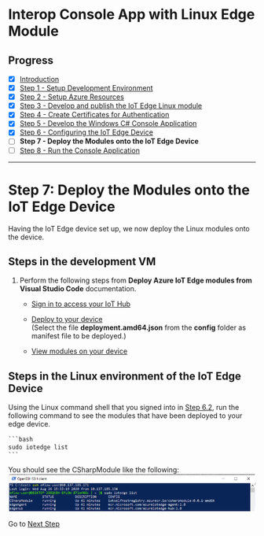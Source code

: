 # Interop Console App with Linux Edge Module
## Progress

- [x] [Introduction](../README.md)   
- [x] [Step 1 - Setup Development Environment](./Setup%20DevVM.MD)   
- [x] [Step 2 - Setup Azure Resources](./Setup%20Azure%20Resources.MD)  
- [x] [Step 3 - Develop and publish the IoT Edge Linux module](./Develop%20and%20publish%20the%20IoT%20edge%20Linux%20module.MD)  
- [x] [Step 4 - Create Certificates for Authentication](./Create%20Certificates%20for%20Authentication.MD)  
- [x] [Step 5 - Develop the Windows C# Console Application](./Develop%20the%20Windows%20C%23%20Console%20Application.MD)  
- [x] [Step 6 - Configuring the IoT Edge Device](./Configuring%20the%20IoT%20Edge%20Device.MD)  
- [ ] **Step 7 - Deploy the Modules onto the IoT Edge Device**  
- [ ] [Step 8 - Run the Console Application](./Run%20the%20Console%20Application.MD)  
---

# Step 7: Deploy the Modules onto the IoT Edge Device
Having the IoT Edge device set up, we now deploy the Linux modules onto the device.

## Steps in the development VM

1. Perform the following steps from **Deploy Azure IoT Edge modules from Visual Studio Code** documentation.
    * [Sign in to access your IoT Hub](https://docs.microsoft.com/azure/iot-edge/how-to-deploy-modules-vscode#sign-in-to-access-your-iot-hub)  
    * [Deploy to your device](https://docs.microsoft.com/azure/iot-edge/how-to-deploy-modules-vscode#deploy-to-your-device)  
    (Select the file **deployment.amd64.json** from the **config** folder as manifest file to be deployed.)
      
    * [View modules on your device](https://docs.microsoft.com/azure/iot-edge/how-to-deploy-modules-vscode#view-modules-on-your-device) 

## Steps in the Linux environment of the IoT Edge Device
Using the Linux command shell that you signed into in [Step 6.2](./Configuring%20the%20IoT%20Edge%20Device.MD), run the following command to see the modules that have been deployed to your edge device.

    ```bash
    sudo iotedge list
    ```  
    
You should see the CSharpModule like the following:
![Console Application](./Images/IoTEdgeList.png)   


Go to [Next Step](./Run%20the%20Console%20Application.MD)  
